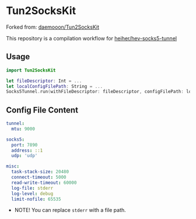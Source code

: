 # Tun2SocksKit

Forked from: [daemooon/Tun2SocksKit](https://github.com/daemooon/Tun2SocksKit)

This repository is a compilation workflow for [heiher/hev-socks5-tunnel](https://github.com/heiher/hev-socks5-tunnel)

## Usage

```swift
import Tun2SocksKit

let fileDescriptor: Int = ...
let localConfigFilePath: String = ...
Socks5Tunnel.run(withFileDescriptor: fileDescriptor, configFilePath: localConfigFilePath)
```

## Config File Content

```yml
tunnel:
  mtu: 9000

socks5:
  port: 7890
  address: ::1
  udp: 'udp'

misc:
  task-stack-size: 20480
  connect-timeout: 5000
  read-write-timeout: 60000
  log-file: stderr
  log-level: debug
  limit-nofile: 65535
```

+ NOTE! You can replace `stderr` with a file path.




